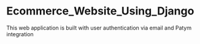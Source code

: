 # Ecommerce_Website_Using_Django
This web application is built with user authentication via email and Patym integration
